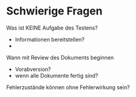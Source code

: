 Schwierige Fragen
=================

Was ist KEINE Aufgabe des Testens?
- Informationen bereitstellen?
- 


Wann mit Review des Dokuments beginnen
- Vorabversion?
- wenn alle Dokumente fertig sind?


Fehlerzustände können ohne Fehlerwirkung sein?